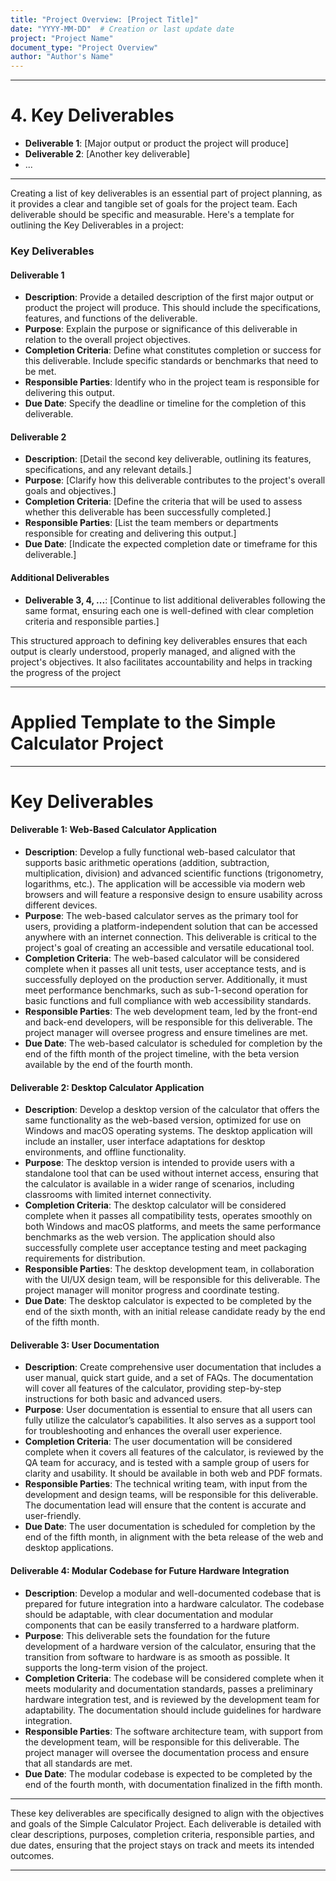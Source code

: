 ```yaml
---
title: "Project Overview: [Project Title]"
date: "YYYY-MM-DD"  # Creation or last update date
project: "Project Name"
document_type: "Project Overview"
author: "Author's Name"
---
```

---
# 4. Key Deliverables

- **Deliverable 1**: [Major output or product the project will produce]
- **Deliverable 2**: [Another key deliverable]
- ...

---
Creating a list of key deliverables is an essential part of project planning, as it provides a clear and tangible set of goals for the project team. Each deliverable should be specific and measurable. Here's a template for outlining the Key Deliverables in a project:

### Key Deliverables

#### Deliverable 1
- **Description**: Provide a detailed description of the first major output or product the project will produce. This should include the specifications, features, and functions of the deliverable.
- **Purpose**: Explain the purpose or significance of this deliverable in relation to the overall project objectives.
- **Completion Criteria**: Define what constitutes completion or success for this deliverable. Include specific standards or benchmarks that need to be met.
- **Responsible Parties**: Identify who in the project team is responsible for delivering this output.
- **Due Date**: Specify the deadline or timeline for the completion of this deliverable.

#### Deliverable 2
- **Description**: [Detail the second key deliverable, outlining its features, specifications, and any relevant details.]
- **Purpose**: [Clarify how this deliverable contributes to the project's overall goals and objectives.]
- **Completion Criteria**: [Define the criteria that will be used to assess whether this deliverable has been successfully completed.]
- **Responsible Parties**: [List the team members or departments responsible for creating and delivering this output.]
- **Due Date**: [Indicate the expected completion date or timeframe for this deliverable.]

#### Additional Deliverables
- **Deliverable 3, 4, ...**: [Continue to list additional deliverables following the same format, ensuring each one is well-defined with clear completion criteria and responsible parties.]

This structured approach to defining key deliverables ensures that each output is clearly understood, properly managed, and aligned with the project's objectives. It also facilitates accountability and helps in tracking the progress of the project

---
# Applied Template to the Simple Calculator Project 

---
# Key Deliverables

#### Deliverable 1: **Web-Based Calculator Application**
- **Description**: Develop a fully functional web-based calculator that supports basic arithmetic operations (addition, subtraction, multiplication, division) and advanced scientific functions (trigonometry, logarithms, etc.). The application will be accessible via modern web browsers and will feature a responsive design to ensure usability across different devices.
- **Purpose**: The web-based calculator serves as the primary tool for users, providing a platform-independent solution that can be accessed anywhere with an internet connection. This deliverable is critical to the project's goal of creating an accessible and versatile educational tool.
- **Completion Criteria**: The web-based calculator will be considered complete when it passes all unit tests, user acceptance tests, and is successfully deployed on the production server. Additionally, it must meet performance benchmarks, such as sub-1-second operation for basic functions and full compliance with web accessibility standards.
- **Responsible Parties**: The web development team, led by the front-end and back-end developers, will be responsible for this deliverable. The project manager will oversee progress and ensure timelines are met.
- **Due Date**: The web-based calculator is scheduled for completion by the end of the fifth month of the project timeline, with the beta version available by the end of the fourth month.

#### Deliverable 2: **Desktop Calculator Application**
- **Description**: Develop a desktop version of the calculator that offers the same functionality as the web-based version, optimized for use on Windows and macOS operating systems. The desktop application will include an installer, user interface adaptations for desktop environments, and offline functionality.
- **Purpose**: The desktop version is intended to provide users with a standalone tool that can be used without internet access, ensuring that the calculator is available in a wider range of scenarios, including classrooms with limited internet connectivity.
- **Completion Criteria**: The desktop calculator will be considered complete when it passes all compatibility tests, operates smoothly on both Windows and macOS platforms, and meets the same performance benchmarks as the web version. The application should also successfully complete user acceptance testing and meet packaging requirements for distribution.
- **Responsible Parties**: The desktop development team, in collaboration with the UI/UX design team, will be responsible for this deliverable. The project manager will monitor progress and coordinate testing.
- **Due Date**: The desktop calculator is expected to be completed by the end of the sixth month, with an initial release candidate ready by the end of the fifth month.

#### Deliverable 3: **User Documentation**
- **Description**: Create comprehensive user documentation that includes a user manual, quick start guide, and a set of FAQs. The documentation will cover all features of the calculator, providing step-by-step instructions for both basic and advanced users.
- **Purpose**: User documentation is essential to ensure that all users can fully utilize the calculator’s capabilities. It also serves as a support tool for troubleshooting and enhances the overall user experience.
- **Completion Criteria**: The user documentation will be considered complete when it covers all features of the calculator, is reviewed by the QA team for accuracy, and is tested with a sample group of users for clarity and usability. It should be available in both web and PDF formats.
- **Responsible Parties**: The technical writing team, with input from the development and design teams, will be responsible for this deliverable. The documentation lead will ensure that the content is accurate and user-friendly.
- **Due Date**: The user documentation is scheduled for completion by the end of the fifth month, in alignment with the beta release of the web and desktop applications.

#### Deliverable 4: **Modular Codebase for Future Hardware Integration**
- **Description**: Develop a modular and well-documented codebase that is prepared for future integration into a hardware calculator. The codebase should be adaptable, with clear documentation and modular components that can be easily transferred to a hardware platform.
- **Purpose**: This deliverable sets the foundation for the future development of a hardware version of the calculator, ensuring that the transition from software to hardware is as smooth as possible. It supports the long-term vision of the project.
- **Completion Criteria**: The codebase will be considered complete when it meets modularity and documentation standards, passes a preliminary hardware integration test, and is reviewed by the development team for adaptability. The documentation should include guidelines for hardware integration.
- **Responsible Parties**: The software architecture team, with support from the development team, will be responsible for this deliverable. The project manager will oversee the documentation process and ensure that all standards are met.
- **Due Date**: The modular codebase is expected to be completed by the end of the fourth month, with documentation finalized in the fifth month.

---

These key deliverables are specifically designed to align with the objectives and goals of the Simple Calculator Project. Each deliverable is detailed with clear descriptions, purposes, completion criteria, responsible parties, and due dates, ensuring that the project stays on track and meets its intended outcomes. 

---
